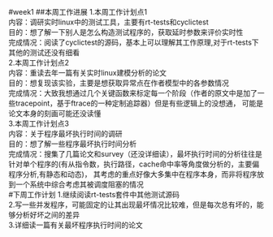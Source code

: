 #week1
##本周工作进展 
1.本周工作计划点1  
内容：调研实时linux中的测试工具，主要有rt-tests和cyclictest  
目的：想了解一下别人是怎么构造测试程序的，获取延时参数来评价实时性  
完成情况：阅读了cyclictest的源码，基本上可以理解其工作原理,对于rt-tests下其他的测试还没有细看  
2.本周工作计划点2  
内容：重读去年一篇有关实时linux建模分析的论文  
目的：想复现该实验，主要是想获取异常点在作者模型中的各参数情况     
完成情况：大致我想通过几个关键函数来标定每一个阶段（作者的原文中是加了一些tracepoint，基于ftrace的一种定制追踪器）但是有些逻辑上的没想通，
可能是论文本身的刻画可能还没读懂  
3.本周工作计划点3  
内容：关于程序最坏执行时间的调研  
目的：想了解一些程序最坏执行时间分析  
完成情况：搜集了几篇论文和survey（还没详细读），最坏执行时间的分析往往是针对单个程序的(有从指令数，执行路径，cache命中率等角度做分析的，主要偏程序分析,有静态和动态)，
其考虑的重点好像大多集中在程序本身，而非将程序放到一个系统中综合考虑其被调度阻塞的情况  
#下周工作计划
1.继续阅读rt-tests套件中其他测试源码  
2.写一些并发程序，可能固定的让其出现最坏情况比较难，但是每次总有坏的，能够分析好坏之间的差异  
3.详细读一篇有关最坏程序执行时间的论文
